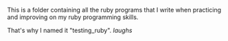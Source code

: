 This is a folder containing all the ruby programs that I write 
when practicing and improving on my ruby programming skills.

That's why I named it "testing_ruby". *laughs*
